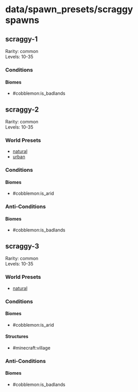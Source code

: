 # data/spawn_presets/scraggy spawns  
  
## scraggy-1  
Rarity: common  
Levels: 10-35  
  
### Conditions  
  
#### Biomes  
  * #cobblemon:is_badlands
  
  
## scraggy-2  
Rarity: common  
Levels: 10-35  
  
### World Presets  
* [natural](/data/world_presets/natural.md)  
* [urban](/data/world_presets/urban.md)  
  
### Conditions  
  
#### Biomes  
  * #cobblemon:is_arid
  
  
### Anti-Conditions  
  
#### Biomes  
  * #cobblemon:is_badlands
  
  
## scraggy-3  
Rarity: common  
Levels: 10-35  
  
### World Presets  
* [natural](/data/world_presets/natural.md)  
  
### Conditions  
  
#### Biomes  
  * #cobblemon:is_arid
  
  
#### Structures  
  * #minecraft:village
  
  
### Anti-Conditions  
  
#### Biomes  
  * #cobblemon:is_badlands
  

